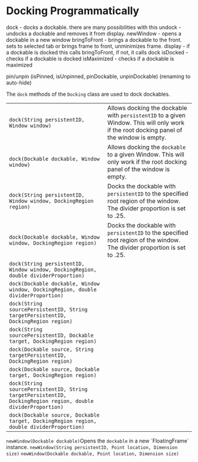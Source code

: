 # Docking Programmatically

dock - docks a dockable. there are many possibilities with this
undock - undocks a dockable and removes it from display.
newWindow - opens a dockable in a new window
bringToFront - brings a dockable to the front. sets to selected tab or brings frame to front, unminimizes frame.
display - if a dockable is docked this calls bringToFront, if not, it calls dock
isDocked - checks if a dockable is docked
isMaximized - checks if a dockable is maximized

pin/unpin (isPinned, isUnpinned, pinDockable, unpinDockable) (renaming to auto-hide)


<procedure title="dock" id="dock">
<p>
The <code>dock</code> methods of the <code>Docking</code> class are used to dock dockables.
</p>
<table style="header-column">
<tr><td><code>dock(String persistentID, Window window)</code></td><td>Allows docking the dockable with <code>persistentID</code> to a given Window. This will only work if the root docking panel of the window is empty.</td></tr>
<tr><td><code>dock(Dockable dockable, Window window)</code></td><td>Allows docking the <code>dockable</code> to a given Window. This will only work if the root docking panel of the window is empty.</td></tr>
<tr><td><code>dock(String persistentID, Window window, DockingRegion region)</code></td><td>Docks the dockable with <code>persistentID</code> to the specified root region of the window. The divider proportion is set to .25.</td></tr>
<tr><td><code>dock(Dockable dockable, Window window, DockingRegion region)</code></td><td>Docks the dockable with <code>persistentID</code> to the specified root region of the window. The divider proportion is set to .25.</td></tr>
<tr><td><code>dock(String persistentID, Window window, DockingRegion, double dividerProportion)</code></td></tr>
<tr><td><code>dock(Dockable dockable, Window window, DockingRegion, double dividerProportion)</code></td></tr>
<tr><td><code>dock(String sourcePersistentID, String targetPersistentID, DockingRegion region)</code></td></tr>
<tr><td><code>dock(String sourcePersistentID, Dockable target, DockingRegion region)</code></td></tr>
<tr><td><code>dock(Dockable source, String targetPersistentID, DockingRegion region)</code></td></tr>
<tr><td><code>dock(Dockable source, Dockable target, DockingRegion region)</code></td></tr>
<tr><td><code>dock(String sourcePersistentID, String targetPersistentID, DockingRegion region, double dividerProportion)</code></td></tr>
<tr><td><code>dock(Dockable source, Dockable target, DockingRegion region, double dividerProportion)</code></td></tr>
</table>
</procedure>

<procedure title="undock" id="undock">
</procedure>

<procedure title="newWindow" id="newWindow">
<tr><td><code>newWindow(Dockable dockable)</code></td><td>Opens the <code>dockable</code> in a new `FloatingFrame` instance.</td></tr>
<tr><td><code>newWindow(String persistentID, Point location, Dimension size)</code></td></tr>
<tr><td><code>newWindow(Dockable dockable, Point location, Dimension size)</code></td></tr>
</procedure>

<procedure title="bringToFront" id="bringToFront">
</procedure>

<procedure title="display" id="display">
</procedure>

<procedure title="isDocked" id="isDocked">
</procedure>

<procedure title="isMaximized" id="isMaximized">
</procedure>